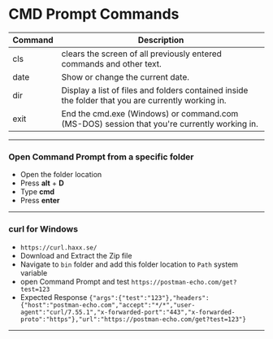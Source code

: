 # CMD Prompt Commands


|  Command |  Description |
|---|---|
| cls  | clears the screen of all previously entered commands and other text.|
| date  |  Show or change the current date.|
|  dir | Display a list of files and folders contained inside the folder that you are currently working in.  |
|  exit | End the cmd.exe (Windows) or command.com (MS-DOS) session that you're currently working in.   |

---

### Open Command Prompt from a specific folder

- Open the folder location 
- Press **alt** + **D**
- Type **cmd**
- Press **enter**

---

### curl for Windows

- `https://curl.haxx.se/`
- Download and Extract the Zip file
- Navigate to `bin` folder and add this folder location to `Path` system variable
- open Command Prompt and test `https://postman-echo.com/get?test=123`
- Expected Response `{"args":{"test":"123"},"headers":{"host":"postman-echo.com","accept":"*/*","user-agent":"curl/7.55.1","x-forwarded-port":"443","x-forwarded-proto":"https"},"url":"https://postman-echo.com/get?test=123"}`

---
